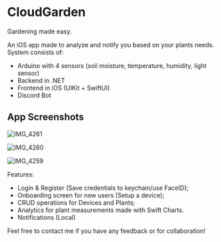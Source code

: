 # CloudGarden
Gardening made easy.

An iOS app made to analyze and notify you based on your plants needs.
System consists of:
- Arduino with 4 sensors (soil moisture, temperature, humidity, light sensor)
- Backend in .NET
- Frontend in iOS (UIKit + SwiftUI)
- Discord Bot

## App Screenshots

![IMG_4261](https://github.com/miabosheva/cloud-garden-ios-app/assets/80326100/5a7d3fed-0a12-4a4a-b613-202421c1c72e)

![IMG_4260](https://github.com/miabosheva/cloud-garden-ios-app/assets/80326100/54431915-4f64-427e-a9d5-9a88fcc5802e)

![IMG_4259](https://github.com/miabosheva/cloud-garden-ios-app/assets/80326100/f0ffa7c8-c4af-450e-8d35-3220b95dd800)

Features:
- Login & Register (Save credentials to keychain/use FaceID);
- Onboarding screen for new users (Setup a device);
- CRUD operations for Devices and Plants;
- Analytics for plant measurements made with Swift Charts.
- Notifications (Local)

Feel free to contact me if you have any feedback or for collaboration!
